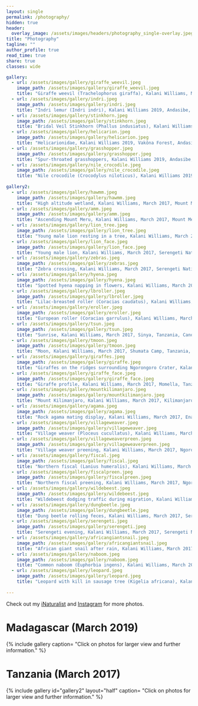 ```yaml
---
layout: single
permalink: /photography/
hidden: true
header:
  overlay_image: /assets/images/headers/photography_single-overlay.jpeg
title: "Photography"
tagline: ""   
author_profile: true
read_time: true
share: true
classes: wide

gallery:
  - url: /assets/images/gallery/giraffe_weevil.jpeg
    image_path: /assets/images/gallery/giraffe_weevil.jpeg
    title: "Giraffe weevil (Trachelophorus giraffa), Kalani Williams, March 2019, Andasibe, Madagascar, SONY DSC-HX400V (58mm)"
  - url: /assets/images/gallery/indri.jpeg
    image_path: /assets/images/gallery/indri.jpeg
    title: "Indri lemur (Indri indri), Kalani Williams 2019, Andasibe, Madagascar, SONY DSC-HX400V (17mm)"
  - url: /assets/images/gallery/stinkhorn.jpeg
    image_path: /assets/images/gallery/stinkhorn.jpeg
    title: "Bridal Veil Stinkhorn (Phallus indusiatus), Kalani Williams, March 2019, Andasibe, Madagascar, SONY DSC-HX400V (6mm)"
  - url: /assets/images/gallery/helicarion.jpeg
    image_path: /assets/images/gallery/helicarion.jpeg
    title: "Helicarionidae, Kalani Williams 2019, Vakôna Forest, Andasibe, Madagascar, SONY DSC-HX400V (16mm)"
  - url: /assets/images/gallery/grasshopper.jpeg
    image_path: /assets/images/gallery/grasshopper.jpeg
    title: "Spur-throated grasshoppers, Kalani Williams 2019, Andasibe, Madagascar, SONY DSC-HX400V (20mm)"
  - url: /assets/images/gallery/nile_crocodile.jpeg
    image_path: /assets/images/gallery/nile_crocodile.jpeg
    title: "Nile crocodile (Crocodylus niloticus), Kalani Williams 2019, Vakôna Forest, Andasibe, Madagascar, SONY DSC-HX400V (215mm)"
    
gallery2:
  - url: /assets/images/gallery/hawmm.jpeg
    image_path: /assets/images/gallery/hawmm.jpeg
    title: "High altitude wetland, Kalani Williams, March 2017, Mount Meru, Tanzania, Apple iPhone 5s (4mm)"
  - url: /assets/images/gallery/amm.jpeg
    image_path: /assets/images/gallery/amm.jpeg
    title: "Ascending Mount Meru, Kalani Williams, March 2017, Mount Meru, Tanzania, Apple iPhone 5s (4mm)"
  - url: /assets/images/gallery/lion_tree.jpeg
    image_path: /assets/images/gallery/lion_tree.jpeg
    title: "Young male lion resting in a tree, Kalani Williams, March 2019, Serengeti National Park, Tanzania, Canon PowerShot SX50 HS (22mm)"
  - url: /assets/images/gallery/lion_face.jpeg
    image_path: /assets/images/gallery/lion_face.jpeg
    title: "Young male lion, Kalani Williams, March 2017, Serengeti National Park, Tanzania, Canon PowerShot SX50 HS (131mm)"
  - url: /assets/images/gallery/zebras.jpeg
    image_path: /assets/images/gallery/zebras.jpeg
    title: "Zebra crossing, Kalani Williams, March 2017, Serengeti National Park, Tanzania, Canon PowerShot SX50 HS (24mm)"
  - url: /assets/images/gallery/hyena.jpeg
    image_path: /assets/images/gallery/hyena.jpeg
    title: "Spotted hyena napping in flowers, Kalani Williams, March 2017, Ngorongoro Crater, Tanzania, Canon PowerShot SX50 HS (98mm)"
  - url: /assets/images/gallery/lbroller.jpeg
    image_path: /assets/images/gallery/lbroller.jpeg
    title: "Lilac-breasted roller (Coracias caudatus), Kalani Williams, March 2017, Serengeti National Park, Tanzania, Canon PowerShot SX50 HS (120mm)"
  - url: /assets/images/gallery/eroller.jpeg
    image_path: /assets/images/gallery/eroller.jpeg
    title: "European roller (Coracias garrulus), Kalani Williams, March 2017, Serengeti National Park, Tanzania, Canon PowerShot SX50 HS (215mm)"
  - url: /assets/images/gallery/tsun.jpeg
    image_path: /assets/images/gallery/tsun.jpeg
    title: "Sunrise, Kalani Williams, March 2017, Sinya, Tanzania, Canon PowerShot SX50 HS (204mm)"
  - url: /assets/images/gallery/tmoon.jpeg
    image_path: /assets/images/gallery/tmoon.jpeg
    title: "Moon, Kalani Williams, March 2017, Shumata Camp, Tanzania, Canon PowerShot SX50 HS (215mm)"
  - url: /assets/images/gallery/giraffes.jpeg
    image_path: /assets/images/gallery/giraffe.jpeg
    title: "Giraffes on the ridges surrounding Ngorongoro Crater, Kalani Williams, March 2017, Ngorongoro Crater, Tanzania, Canon PowerShot SX50 HS (22mm)"
  - url: /assets/images/gallery/giraffe_face.jpeg
    image_path: /assets/images/gallery/giraffe_face.jpeg
    title: "Giraffe profile, Kalani Williams, March 2017, Momella, Tanzania, Canon PowerShot SX50 HS (77mm)"
  - url: /assets/images/gallery/mountkilimanjaro.jpeg
    image_path: /assets/images/gallery/mountkilimanjaro.jpeg
    title: "Mount Kilimanjaro, Kalani Williams, March 2017, Kilimanjaro National Park (near Shira 1 base camp), Tanzania, Canon PowerShot SX50 HS (15mm)"
  - url: /assets/images/gallery/agama.jpeg
    image_path: /assets/images/gallery/agama.jpeg
    title: "Rock agama mating display, Kalani Williams, March 2017, Enashiva Nature Refuge, Tanzania, Canon PowerShot SX50 HS (50mm)"
  - url: /assets/images/gallery/villageweaver.jpeg
    image_path: /assets/images/gallery/villageweaver.jpeg
    title: "Village weaver (Ploceus cucullatus), Kalani Williams, March 2017, Ngorongoro Crater, Tanzania, Canon PowerShot SX50 HS (133mm)"
  - url: /assets/images/gallery/villageweaverpreen.jpeg
    image_path: /assets/images/gallery/villageweaverpreen.jpeg
    title: "Village weaver preening, Kalani Williams, March 2017, Ngorongoro Crater, Tanzania, Canon PowerShot SX50 HS (193mm)"
  - url: /assets/images/gallery/fiscal.jpeg
    image_path: /assets/images/gallery/fiscal.jpeg
    title: "Northern fiscal (Lanius humeralis), Kalani Williams, March 2017, Ngorongoro Crater, Tanzania, Canon PowerShot SX50 HS (149mm)"
  - url: /assets/images/gallery/fiscalpreen.jpeg
    image_path: /assets/images/gallery/fiscalpreen.jpeg
    title: "Northern fiscal preening, Kalani Williams, March 2017, Ngorongoro Crater, Tanzania, Canon PowerShot SX50 HS (149mm)"
  - url: /assets/images/gallery/wildebeest.jpeg
    image_path: /assets/images/gallery/wildebeest.jpeg
    title: "Wildebeest dodging traffic during migration, Kalani Williams, March 2017, Serengeti National Park, Tanzania, Canon PowerShot SX50 HS (114mm)"
  - url: /assets/images/gallery/dungbeetle.jpeg
    image_path: /assets/images/gallery/dungbeetle.jpeg
    title: "Dung beetle rolling feces, Kalani Williams, March 2017, Serengeti National Park, Tanzania, Canon PowerShot SX50 HS (215mm)"
  - url: /assets/images/gallery/serengeti.jpeg
    image_path: /assets/images/gallery/serengeti.jpeg
    title: "Serengeti evening, Kalani Williams, March 2017, Serengeti National Park, Tanzania, Canon PowerShot SX50 HS (5mm)"
  - url: /assets/images/gallery/africangiantsnail.jpeg
    image_path: /assets/images/gallery/africangiantsnail.jpeg
    title: "African giant snail after rain, Kalani Williams, March 2017, Arusha, Tanzania, Canon PowerShot SX50 HS (18mm)"
  - url: /assets/images/gallery/naboom.jpeg
    image_path: /assets/images/gallery/naboom.jpeg
    title: "Common naboom (Euphorbia ingens), Kalani Williams, March 2017, Sinya, Tanzania, Canon PowerShot SX50 HS (4mm)"
  - url: /assets/images/gallery/leopard.jpeg
    image_path: /assets/images/gallery/leopard.jpeg
    title: "Leopard with kill in sausage tree (Kigelia africana), Kalani Williams, March 2017, Serengeti National Park, Tanzania, Canon PowerShot SX50 HS (158mm)"
  
---
```


Check out my [iNaturalist](https://www.inaturalist.org/observations?place_id=any&subview=grid&user_id=kalani3) and [Instagram](https://www.instagram.com/iguanaonarock/) for more photos.

# Madagascar (March 2019)

{% include gallery caption= "Click on photos for larger view and further information." %}

# Tanzania (March 2017)

{% include gallery id="gallery2" layout="half" caption= "Click on photos for larger view and further information." %}
